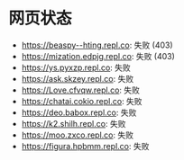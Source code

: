 # 网页状态
- https://beaspy--hting.repl.co: 失败 (403)
- https://mization.edpjg.repl.co: 失败 (403)
- https://ys.pyxzp.repl.co: 失败
- https://ask.skzey.repl.co: 失败
- https://Love.cfvqw.repl.co: 失败
- https://chatai.cokio.repl.co: 失败
- https://deo.babox.repl.co: 失败
- https://k2.shilh.repl.co: 失败
- https://moo.zxco.repl.co: 失败
- https://figura.hpbmm.repl.co: 失败
